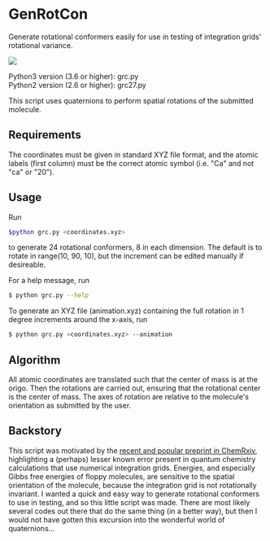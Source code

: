 # GenRotCon
Generate rotational conformers easily for use in testing of integration grids' rotational variance.

![](animation.gif)

Python3 version (3.6 or higher): grc.py <br/>
Python2 version (2.6 or higher): grc27.py

This script uses quaternions to perform spatial rotations of the submitted molecule.

## Requirements
The coordinates must be given in standard XYZ file format, and the atomic labels (first column) must be
the correct atomic symbol (i.e. "Ca" and not "ca" or "20").

## Usage
Run
```bash
$python grc.py <coordinates.xyz>
```
to generate 24 rotational conformers, 8 in each dimension. The default is to rotate in range(10, 90, 10),
but the increment can be edited manually if desireable.

For a help message, run

```bash
$ python grc.py --help
```

To generate an XYZ file (animation.xyz) containing the full rotation in 1 degree increments around the x-axis, run <br/>
```bash
$ python grc.py <coordinates.xyz> --animation
```

## Algorithm
All atomic coordinates are translated such that the center of mass is at the origo.
Then the rotations are carried out, ensuring that the rotational center is the center of mass.
The axes of rotation are relative to the molecule's orientation as submitted by the user.

## Backstory
This script was motivated by the [recent and popular preprint in ChemRxiv](https://chemrxiv.org/articles/Popular_Integration_Grids_Can_Result_in_Large_Errors_in_DFT-Computed_Free_Energies/8864204/5), highlighting a (perhaps) lesser known error present in quantum chemistry calculations that use numerical integration grids. Energies, and especially Gibbs free energies of floppy molecules, are sensitive to the spatial orientation of the molecule, because the integration grid is not rotationally invariant. I wanted a quick and easy way to generate rotational conformers to use in testing, and so this little script was made. There are most likely several codes out there that do the same thing (in a better way), but then I would not have gotten this excursion into the wonderful world of quaternions...
